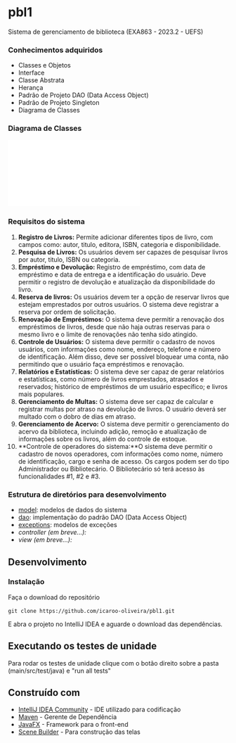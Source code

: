 # pbl1
 Sistema de gerenciamento de biblioteca (EXA863 - 2023.2 - UEFS)

### Conhecimentos adquiridos

- Classes e Objetos
- Interface
- Classe Abstrata
- Herança
- Padrão de Projeto DAO (Data Access Object)
- Padrão de Projeto Singleton
- Diagrama de Classes

### Diagrama de Classes

![Diagrama de Classe](/doc/Diagrama_de_classes.pdf)

### Requisitos do sistema
1. **Registro de Livros:** Permite adicionar diferentes tipos de livro, com campos como: autor, titulo, editora, ISBN, categoria e disponibilidade.
2. **Pesquisa de Livros:** Os usuários devem ser capazes de pesquisar livros por autor, titulo, ISBN ou categoria.
3. **Empréstimo e Devolução:** Registro de empréstimo, com data de empréstimo e data de entrega e a identificação do usuário. Deve permitir o registro de devolução e atualização da disponibilidade do livro.
4. **Reserva de livros:** Os usuários devem ter a opção de reservar livros que estejam emprestados por outros usuários. O sistema deve registrar a reserva por ordem de solicitação.
5. **Renovação de Empréstimos:** O sistema deve permitir a renovação dos empréstimos de livros, desde que não haja outras reservas para o mesmo livro e o limite de renovações não tenha sido atingido.
6. **Controle de Usuários:** O sistema deve permitir o cadastro de novos usuários, com informações como nome, endereço, telefone e número de identificação. Além disso, deve ser possível bloquear uma conta, não permitindo que o usuário faça empréstimos e renovação.
7. **Relatórios e Estatísticas:** O sistema deve ser capaz de gerar relatórios e estatísticas, como número de livros emprestados, atrasados e reservados; histórico de empréstimos de um usuário específico; e livros mais populares.
8. **Gerenciamento de Multas:** O sistema deve ser capaz de calcular e registrar multas por atraso na devolução de livros. O usuário deverá ser multado com o dobro de dias em atraso.
9. **Gerenciamento de Acervo:** O sistema deve permitir o gerenciamento do acervo da biblioteca, incluindo adição, remoção e atualização de informações sobre os livros, além do controle de estoque.
10. **Controle de operadores do sistema:**O sistema deve permitir o cadastro de novos operadores, com informações como nome, número de identificação, cargo e senha de acesso. Os cargos podem ser do tipo Administrador ou Bibliotecário. O Bibliotecário só terá acesso às funcionalidades #1, #2 e #3.

### Estrutura de diretórios para desenvolvimento
- [model](main/src/main/java/org/biblioteca/Model): modelos de dados do sistema
- [dao](main/src/main/java/org/biblioteca/dao): implementação do padrão DAO (Data Access Object)
- [exceptions](main/src/main/src/main/java/org/biblioteca/excepctions): modelos de exceções
- *controller (em breve...):*
- *view (em breve...):*
## Desenvolvimento

### Instalação

Faça o download do repositório

```
git clone https://github.com/icaroo-oliveira/pbl1.git
```

E abra o projeto no IntelliJ IDEA e aguarde o download das dependências.

## Executando os testes de unidade

Para rodar os testes de unidade clique com o botão direito sobre a pasta (main/src/test/java) e "run all tests"

## Construído com

* [IntelliJ IDEA Community](https://www.jetbrains.com/idea/download/) - IDE utilizado para codificação
* [Maven](https://maven.apache.org/) - Gerente de Dependência
* [JavaFX](https://openjfx.io/) - Framework para o front-end
* [Scene Builder](https://gluonhq.com/products/scene-builder/) - Para construção das telas
